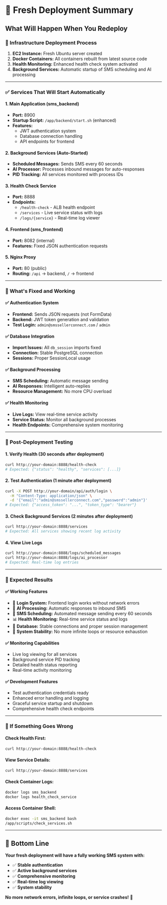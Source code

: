 # 🚀 Fresh Deployment Summary

## What Will Happen When You Redeploy

### **🔄 Infrastructure Deployment Process**
1. **EC2 Instance:** Fresh Ubuntu server created
2. **Docker Containers:** All containers rebuilt from latest source code
3. **Health Monitoring:** Enhanced health check system activated
4. **Background Services:** Automatic startup of SMS scheduling and AI processing

---

### **✅ Services That Will Start Automatically**

#### **1. Main Application (sms_backend)**
- **Port:** 8900
- **Startup Script:** `/app/backend/start.sh` (enhanced)
- **Features:** 
  - JWT authentication system
  - Database connection handling
  - API endpoints for frontend

#### **2. Background Services (Auto-Started)**
- **Scheduled Messages:** Sends SMS every 60 seconds
- **AI Processor:** Processes inbound messages for auto-responses
- **PID Tracking:** All services monitored with process IDs

#### **3. Health Check Service**
- **Port:** 8888
- **Endpoints:** 
  - `/health-check` - ALB health endpoint
  - `/services` - Live service status with logs
  - `/logs/{service}` - Real-time log viewer

#### **4. Frontend (sms_frontend)**
- **Port:** 8082 (internal)
- **Features:** Fixed JSON authentication requests

#### **5. Nginx Proxy**
- **Port:** 80 (public)
- **Routing:** `/api` → backend, `/` → frontend

---

### **🎯 What's Fixed and Working**

#### **✅ Authentication System**
- **Frontend:** Sends JSON requests (not FormData)
- **Backend:** JWT token generation and validation
- **Test Login:** `admin@smssellerconnect.com` / `admin`

#### **✅ Database Integration**
- **Import Issues:** All `db_session` imports fixed
- **Connection:** Stable PostgreSQL connection
- **Sessions:** Proper SessionLocal usage

#### **✅ Background Processing**
- **SMS Scheduling:** Automatic message sending
- **AI Responses:** Intelligent auto-replies
- **Resource Management:** No more CPU overload

#### **✅ Health Monitoring**
- **Live Logs:** View real-time service activity
- **Service Status:** Monitor all background processes
- **Health Endpoints:** Comprehensive system monitoring

---

### **🧪 Post-Deployment Testing**

#### **1. Verify Health (30 seconds after deployment)**
```bash
curl http://your-domain:8888/health-check
# Expected: {"status": "healthy", "services": [...]}
```

#### **2. Test Authentication (1 minute after deployment)**
```bash
curl -X POST http://your-domain/api/auth/login \
  -H "Content-Type: application/json" \
  -d '{"email":"admin@smssellerconnect.com","password":"admin"}'
# Expected: {"access_token": "...", "token_type": "bearer"}
```

#### **3. Check Background Services (2 minutes after deployment)**
```bash
curl http://your-domain:8888/services
# Expected: All services showing recent log activity
```

#### **4. View Live Logs**
```bash
curl http://your-domain:8888/logs/scheduled_messages
curl http://your-domain:8888/logs/ai_processor
# Expected: Real-time log entries
```

---

### **🎉 Expected Results**

#### **✅ Working Features**
- 🔐 **Login System:** Frontend login works without network errors
- 🤖 **AI Processing:** Automatic responses to inbound SMS
- 📨 **SMS Scheduling:** Automated message sending every 60 seconds
- 📊 **Health Monitoring:** Real-time service status and logs
- 💾 **Database:** Stable connections and proper session management
- 🔧 **System Stability:** No more infinite loops or resource exhaustion

#### **✅ Monitoring Capabilities**
- Live log viewing for all services
- Background service PID tracking
- Detailed health status reporting
- Real-time activity monitoring

#### **✅ Development Features**
- Test authentication credentials ready
- Enhanced error handling and logging
- Graceful service startup and shutdown
- Comprehensive health check endpoints

---

### **🚨 If Something Goes Wrong**

#### **Check Health First:**
```bash
curl http://your-domain:8888/health-check
```

#### **View Service Details:**
```bash
curl http://your-domain:8888/services
```

#### **Check Container Logs:**
```bash
docker logs sms_backend
docker logs health_check_service
```

#### **Access Container Shell:**
```bash
docker exec -it sms_backend bash
/app/scripts/check_services.sh
```

---

## **🎯 Bottom Line**

**Your fresh deployment will have a fully working SMS system with:**
- ✅ **Stable authentication**
- ✅ **Active background services** 
- ✅ **Comprehensive monitoring**
- ✅ **Real-time log viewing**
- ✅ **System stability**

**No more network errors, infinite loops, or service crashes!** 🚀 